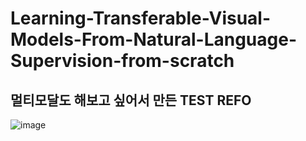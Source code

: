 # Learning-Transferable-Visual-Models-From-Natural-Language-Supervision-from-scratch

## 멀티모달도 해보고 싶어서 만든 TEST REFO

![image](https://github.com/user-attachments/assets/05f286de-89df-4fc5-bde9-ccf2d155ad80)
